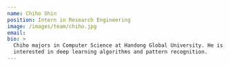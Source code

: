 ```yaml
---
name: Chiho Shin
position: Intern in Research Engineering
image: /images/team/chiho.jpg
email:
bio: >
  Chiho majors in Computer Science at Handong Global University. He is
  interested in deep learning algorithms and pattern recognition.
---
```

